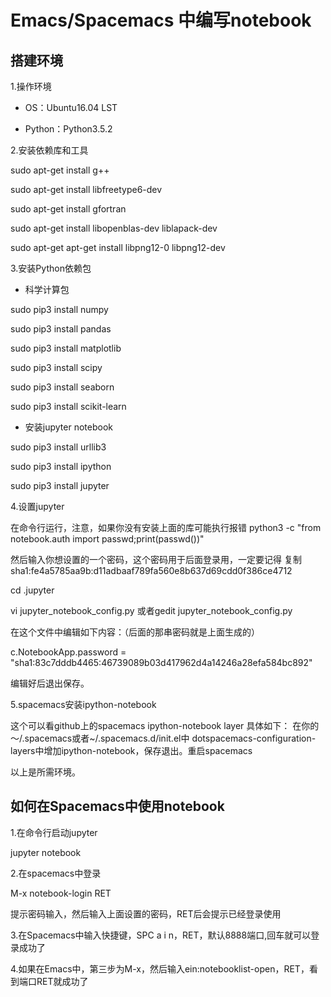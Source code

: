 # Emacs/Spacemacs 中编写notebook

## 搭建环境

1.操作环境

- OS：Ubuntu16.04 LST

- Python：Python3.5.2

2.安装依赖库和工具

sudo apt-get install g++

sudo apt-get install libfreetype6-dev

sudo apt-get install gfortran

sudo apt-get install libopenblas-dev liblapack-dev

sudo apt-get apt-get install libpng12-0 libpng12-dev

3.安装Python依赖包

- 科学计算包

sudo pip3 install numpy

sudo pip3 install pandas

sudo pip3 install matplotlib

sudo pip3 install scipy

sudo pip3 install seaborn

sudo pip3 install scikit-learn

- 安装jupyter notebook

sudo pip3 install urllib3

sudo pip3 install ipython

sudo pip3 install jupyter

4.设置jupyter

在命令行运行，注意，如果你没有安装上面的库可能执行报错
python3 -c "from notebook.auth import passwd;print(passwd())"

然后输入你想设置的一个密码，这个密码用于后面登录用，一定要记得
复制sha1:fe4a5785aa9b:d11adbaaf789fa560e8b637d69cdd0f386ce4712

cd .jupyter

vi jupyter_notebook_config.py 或者gedit jupyter_notebook_config.py

在这个文件中编辑如下内容：（后面的那串密码就是上面生成的）

c.NotebookApp.password = "sha1:83c7dddb4465:46739089b03d417962d4a14246a28efa584bc892"

编辑好后退出保存。

5.spacemacs安装ipython-notebook 

这个可以看github上的spacemacs ipython-notebook layer
具体如下：
在你的～/.spacemacs或者~/.spacemacs.d/init.el中 dotspacemacs-configuration-layers中增加ipython-notebook，保存退出。重启spacemacs

以上是所需环境。

## 如何在Spacemacs中使用notebook

1.在命令行启动jupyter

jupyter notebook

2.在spacemacs中登录

M-x notebook-login RET

提示密码输入，然后输入上面设置的密码，RET后会提示已经登录使用

3.在Spacemacs中输入快捷键，SPC a i n，RET，默认8888端口,回车就可以登录成功了

4.如果在Emacs中，第三步为M-x，然后输入ein:notebooklist-open，RET，看到端口RET就成功了
